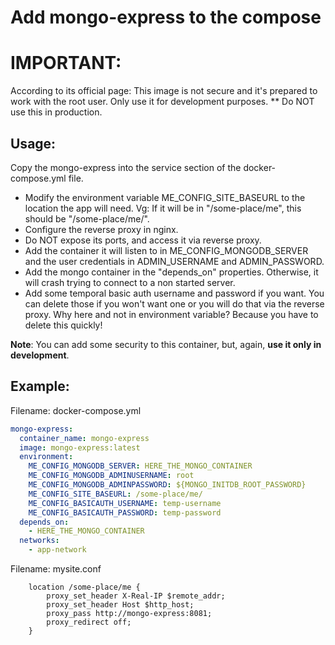 # Add mongo-express to the compose

# **IMPORTANT**:

According to its official page:
This image is not secure and it's prepared to work with the root user. Only use it for development purposes. \*\* Do NOT use this in production.

## Usage:

Copy the mongo-express into the service section of the docker-compose.yml file.

- Modify the environment variable ME_CONFIG_SITE_BASEURL to the location the app will need. Vg: If it will be in "/some-place/me", this should be "/some-place/me/".
- Configure the reverse proxy in nginx.
- Do NOT expose its ports, and access it via reverse proxy.
- Add the container it will listen to in ME_CONFIG_MONGODB_SERVER and the user credentials in ADMIN_USERNAME and ADMIN_PASSWORD.
- Add the mongo container in the "depends_on" properties. Otherwise, it will crash trying to connect to a non started server.
- Add some temporal basic auth username and password if you want. You can delete those if you won't want one or you will do that via the reverse proxy. Why here and not in environment variable? Because you have to delete this quickly!

**Note**: You can add some security to this container, but, again, **use it only in development**.

## Example:

Filename: docker-compose.yml

```yaml
mongo-express:
  container_name: mongo-express
  image: mongo-express:latest
  environment:
    ME_CONFIG_MONGODB_SERVER: HERE_THE_MONGO_CONTAINER
    ME_CONFIG_MONGODB_ADMINUSERNAME: root
    ME_CONFIG_MONGODB_ADMINPASSWORD: ${MONGO_INITDB_ROOT_PASSWORD}
    ME_CONFIG_SITE_BASEURL: /some-place/me/
    ME_CONFIG_BASICAUTH_USERNAME: temp-username
    ME_CONFIG_BASICAUTH_PASSWORD: temp-password
  depends_on:
    - HERE_THE_MONGO_CONTAINER
  networks:
    - app-network
```

Filename: mysite.conf

```nginx
    location /some-place/me {
        proxy_set_header X-Real-IP $remote_addr;
        proxy_set_header Host $http_host;
        proxy_pass http://mongo-express:8081;
        proxy_redirect off;
    }
```
